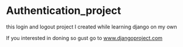 # Authentication_project
this login and logout project I created while learning django on my own

If you interested in doning so gust go to www.djangoproject.com
